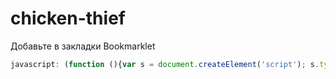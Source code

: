 # chicken-thief

Добавьте в закладки Bookmarklet

```javascript
javascript: (function (){var s = document.createElement('script'); s.type = "text/javascript"; s.src = 'https://rawgit.com/kurtsergey/chicken-thief/master/app.js'; document.body.appendChild(s);})();
```
